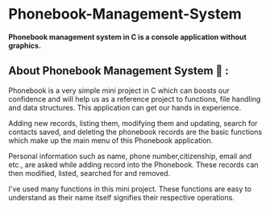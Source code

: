 # Phonebook-Management-System
#### Phonebook management system in C is a console application without graphics.
## About Phonebook Management System 🚀 :
<p> Phonebook is a very simple mini project in C which can boosts our confidence and will help us as a reference project to functions, file handling and data structures. This application can get our hands in experience.</p>
<p> Adding new records, listing them, modifying them and updating, search for contacts saved, and deleting the phonebook records are the basic functions which make up the main menu of this Phonebook application.</p>
<p> Personal information such as name, phone number,citizenship, email and etc., are asked while adding record into the Phonebook. These records can then modified, listed, searched for and removed.</p>
<p> I've used many functions in this mini project. These functions are easy to understand as their name itself signifies their respective operations.
